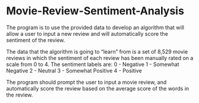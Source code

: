 # Movie-Review-Sentiment-Analysis
The program is to use the provided data to develop an algorithm that will allow a user to input a new review and will automatically score the sentiment of the review.

The data that the algorithm is going to “learn” from is a set of 8,529 movie reviews in which the sentiment of each review has been manually rated on a scale from 0 to 4. The sentiment labels are:
  0 - Negative
  1 - Somewhat Negative
  2 - Neutral
  3 - Somewhat Positive
  4 - Positive
  
The program should prompt the user to input a movie review, and automatically score the review based on the average score of the words in the review.

